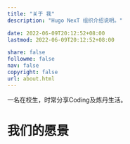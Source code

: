 ```yaml
---
title: "关于 我"
description: "Hugo NexT 组织介绍说明。"

date: 2022-06-09T20:12:52+08:00
lastmod: 2022-06-09T20:12:52+08:00

share: false
followme: false
nav: false
copyright: false
url: about.html
---
```


一名在校生，时常分享Coding及炼丹生活。

# 我们的愿景

